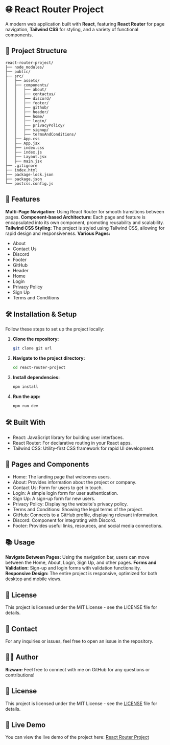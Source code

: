 # 🌐 **React Router Project**

A modern web application built with **React**, featuring **React Router** for page navigation, **Tailwind CSS** for styling, and a variety of functional components.

## 📁 **Project Structure**

```plaintext
react-router-project/
├── node_modules/
├── public/
├── src/
│   ├── assets/
│   ├── components/
│   │   ├── about/
│   │   ├── contactus/
│   │   ├── discord/
│   │   ├── footer/
│   │   ├── github/
│   │   ├── header/
│   │   ├── home/
│   │   ├── login/
│   │   ├── privacyPolicy/
│   │   ├── signup/
│   │   ├── termsAndConditions/
│   ├── App.css
│   ├── App.jsx
│   ├── index.css
│   ├── index.js
│   ├── Layout.jsx
│   ├── main.jsx
├── .gitignore
├── index.html
├── package-lock.json
├── package.json
└── postcss.config.js
```
## 🚀 Features
**Multi-Page Navigation:** Using React Router for smooth transitions between pages.
**Component-based Architecture:** Each page and feature is encapsulated into its own component, promoting reusability and scalability.
**Tailwind CSS Styling:** The project is styled using Tailwind CSS, allowing for rapid design and responsiveness.
**Various Pages:**
- About
- Contact Us
- Discord
- Footer
- GitHub
- Header
- Home
- Login
- Privacy Policy
- Sign Up
- Terms and Conditions

## 🛠️ Installation & Setup

Follow these steps to set up the project locally:

1. **Clone the repository:**
   ```bash
   git clone git url
   ```
2. **Navigate to the project directory:**
    ```bash
    cd react-router-project
    ```
3. **Install dependencies:**
    ```bash
    npm install
    ```
4. **Run the app:**
    ```bash
    npm run dev
    ```
## 🛠️ Built With
- React: JavaScript library for building user interfaces.
- React Router: For declarative routing in your React apps.
- Tailwind CSS: Utility-first CSS framework for rapid UI development.

## 📄 Pages and Components
- Home: The landing page that welcomes users.
- About: Provides information about the project or company.
- Contact Us: Form for users to get in touch.
- Login: A simple login form for user authentication.
- Sign Up: A sign-up form for new users.
- Privacy Policy: Displaying the website's privacy policy.
- Terms and Conditions: Showing the legal terms of the project.
- GitHub: Connects to a GitHub profile, displaying relevant information.
- Discord: Component for integrating with Discord.
- Footer: Provides useful links, resources, and social media connections.

## 📚 Usage
**Navigate Between Pages:** Using the navigation bar, users can move between the Home, About, Login, Sign Up, and other pages.
**Forms and Validation:** Sign-up and login forms with validation functionality.
**Responsive Design:** The entire project is responsive, optimized for both desktop and mobile views.

## 📜 License
This project is licensed under the MIT License - see the LICENSE file for details.

## 💬 Contact
For any inquiries or issues, feel free to open an issue in the repository.

## 👨‍💻 Author
**Rizwan:**
Feel free to connect with me on GitHub for any questions or contributions!

## 📜 License

This project is licensed under the MIT License - see the [LICENSE](LICENSE) file for details.

## 🚀 Live Demo

You can view the live demo of the project here: [React Router Project](https://react-router-project-aw6zbry3p.vercel.app)